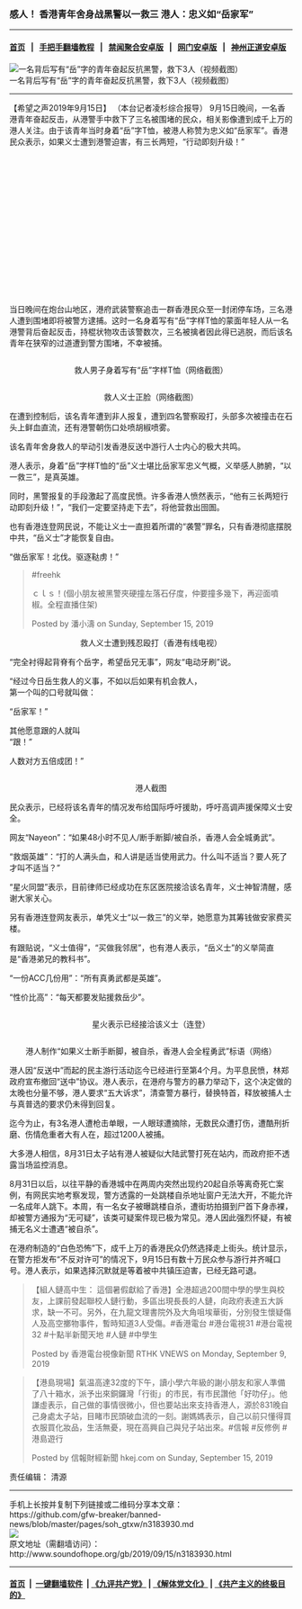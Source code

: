 ### 感人！ 香港青年舍身战黑警以一救三 港人：忠义如“岳家军”
------------------------

#### [首页](https://github.com/gfw-breaker/banned-news/blob/master/README.md) &nbsp;&nbsp;|&nbsp;&nbsp; [手把手翻墙教程](https://github.com/gfw-breaker/guides/wiki) &nbsp;&nbsp;|&nbsp;&nbsp; [禁闻聚合安卓版](https://github.com/gfw-breaker/bn-android) &nbsp;&nbsp;|&nbsp;&nbsp; [网门安卓版](https://github.com/oGate2/oGate) &nbsp;&nbsp;|&nbsp;&nbsp; [神州正道安卓版](https://github.com/SzzdOgate/update) 



<div class="zhidingtu">
 <div class="ar-wrap-3x2">
  <img alt="一名背后写有“岳”字的青年奋起反抗黑警，救下3人（视频截图）" class="ar-wrap-inside-fill" src="http://img.soundofhope.org/2019/09/k12-600x400.png"/>
 </div>
 <div class="caption">
  一名背后写有“岳”字的青年奋起反抗黑警，救下3人（视频截图）
 </div>
</div>
<hr/>
<div class="content">
 <p>
  <span class="content-info-date">
   【希望之声2019年9月15日】
  </span>
  <span class="content-info-type">
   （本台记者凌杉综合报导）
  </span>
  9月15日晚间，一名香港青年奋起反击，从港警手中救下了三名被围堵的民众，相关影像遭到成千上万的港人关注。由于该青年当时身着“岳”字T恤，被港人称赞为忠义如“岳家军”。香港民众表示，如果义士遭到港警迫害，有三长两短，“行动即刻升级！”
 </p>
 <div class="widget ad-300x250 ad-ecf">
  <!-- ZW30 Post Embed 300x250 1 -->
  <ins class="adsbygoogle" data-ad-client="ca-pub-1519518652909441" data-ad-slot="9768754376" style="display:inline-block;width:300px;height:250px">
  </ins>
 </div>
 <p>
  当日晚间在炮台山地区，港府武装警察追击一群香港民众至一封闭停车场，三名港人遭到围堵即将被警方逮捕。这时一名身着写有“岳”字样T恤的蒙面年轻人从一名港警背后奋起反击，持棍状物攻击该警数次，三名被擒者因此得已逃脱，而后该名青年在狭窄的过道遭到警方围堵，不幸被捕。
 </p>
 <p style="text-align: center;">
  <img alt="" class="alignnone size-medium wp-image-3183972" src="http://img.soundofhope.org/2019/09/k1-583x600.png" srcset="http://img.soundofhope.org/2019/09/k1-583x600.png 583w, http://img.soundofhope.org/2019/09/k1-180x185.png 180w, http://img.soundofhope.org/2019/09/k1-366x377.png 366w, http://img.soundofhope.org/2019/09/k1.png 626w"/>
 </p>
 <p style="text-align: center;">
  救人男子身着写有“岳”字样T恤（网络截图）
 </p>
 <p>
  <img alt="" class="size-medium wp-image-3183984 aligncenter" src="http://img.soundofhope.org/2019/09/k2-1-600x315.png" srcset="http://img.soundofhope.org/2019/09/k2-1-600x315.png 600w, http://img.soundofhope.org/2019/09/k2-1-180x94.png 180w, http://img.soundofhope.org/2019/09/k2-1-366x192.png 366w, http://img.soundofhope.org/2019/09/k2-1.png 667w"/>
 </p>
 <p style="text-align: center;">
  救人义士正脸（网络截图）
 </p>
 <p>
  在遭到控制后，该名青年遭到非人报复，遭到四名警察殴打，头部多次被撞击在石头上鲜血直流，还有港警朝伤口处喷胡椒喷雾。
 </p>
 <p>
  该名青年舍身救人的举动引发香港反送中游行人士内心的极大共鸣。
 </p>
 <p>
  港人表示，身着“岳”字样T恤的“岳”义士堪比岳家军忠义气概，义举感人肺腑，“以一救三”，是真英雄。
 </p>
 <p>
  同时，黑警报复的手段激起了高度民愤。许多香港人愤然表示，“他有三长两短行动即刻升级！”，“我们一定要坚持走下去”，将他营救出囹圄。
 </p>
 <p>
  也有香港连登网民说，不能让义士一直担着所谓的“袭警”罪名，只有香港彻底摆脱中共，“岳义士”才能恢复自由。
 </p>
 <p>
  “做岳家军！北伐。驱逐鞑虏！”
 </p>
 <div id="fb-root">
 </div>
 <div>
 </div>
 <p>
 </p>
 <div class="fb-video" data-href="https://www.facebook.com/27743445015/videos/vb.27743445015/388121848776275/?type=2&amp;theater" data-width="750">
  <blockquote cite="https://www.facebook.com/27743445015/videos/388121848776275/" class="fb-xfbml-parse-ignore">
   <p>
    <span href="https://www.facebook.com/27743445015/videos/388121848776275/">
     #freehk
    </span>
   </p>
   <p>
    ｃｌｓ！(個小朋友被黑警夾硬撞左落石仔度，仲要撞多幾下，再迎面噴椒。全程直播住架)
   </p>
   <p>
    Posted by
    <span href="https://www.facebook.com/潘小濤-27743445015/">
     潘小濤
    </span>
    on Sunday, September 15, 2019
   </p>
  </blockquote>
 </div>
 <p style="text-align: center;">
  救人义士遭到残忍殴打（香港有线电视）
 </p>
 <div class="sohzw-video-wrapper">
  <div class="ar-wrap-16x9">
   <div class="ar-wrap-inside-fill">
   </div>
  </div>
 </div>
 <p>
  “完全衬得起背脊有个岳字，希望岳兄无事”，网友“电动牙刷”说。
 </p>
 <p>
  “经过今日岳生救人的义事，不如以后如果有机会救人，
  <br/>
  第一个叫的口号就叫做：
 </p>
 <p>
  “岳家军！”
 </p>
 <p>
  其他愿意跟的人就叫
  <br/>
  “跟！”
 </p>
 <p>
  人数对方五倍成团！”
 </p>
 <p>
  <img alt="" class="size-medium wp-image-3184098 aligncenter" src="http://img.soundofhope.org/2019/09/chfbzrv-338x600.jpg" srcset="http://img.soundofhope.org/2019/09/chfbzrv-338x600.jpg 338w, http://img.soundofhope.org/2019/09/chfbzrv-180x320.jpg 180w, http://img.soundofhope.org/2019/09/chfbzrv-366x651.jpg 366w, http://img.soundofhope.org/2019/09/chfbzrv.jpg 540w"/>
 </p>
 <p style="text-align: center;">
  港人截图
 </p>
 <p>
  民众表示，已经将该名青年的情况发布给国际呼吁援助，呼吁高调声援保障义士安全。
 </p>
 <p>
  网友“Nayeon”：“如果48小时不见人/断手断脚/被自杀，香港人会全城勇武”。
 </p>
 <p>
  “救烟英雄”：“打的人满头血，和人讲是适当使用武力。什么叫不适当？要人死了才叫不适当？”
 </p>
 <p>
  “星火同盟”表示，目前律师已经成功在东区医院接洽该名青年，义士神智清醒，感谢大家关心。
 </p>
 <p>
  另有香港连登网友表示，单凭义士“以一救三”的义举，她愿意为其筹钱做安家费买楼。
 </p>
 <p>
  有跟贴说，“义士值得”，“买做我邻居”，也有港人表示，“岳义士”的义举简直是“香港弟兄的教科书”。
 </p>
 <p>
  “一份ACC几份用”：“所有真勇武都是英雄”。
 </p>
 <p>
  “性价比高”：“每天都要发贴援救岳少”。
 </p>
 <p>
  <img alt="" class="alignnone size-medium wp-image-3184071 aligncenter" src="http://img.soundofhope.org/2019/09/aud7hon1-376x600.png" srcset="http://img.soundofhope.org/2019/09/aud7hon1-376x600.png 376w, http://img.soundofhope.org/2019/09/aud7hon1-180x287.png 180w, http://img.soundofhope.org/2019/09/aud7hon1-366x584.png 366w, http://img.soundofhope.org/2019/09/aud7hon1.png 540w"/>
 </p>
 <p style="text-align: center;">
  星火表示已经接洽该义士（连登）
 </p>
 <p>
  <img alt="" class="alignnone size-medium wp-image-3183969 aligncenter" src="http://img.soundofhope.org/2019/09/hbcdpgn-338x600.jpg" srcset="http://img.soundofhope.org/2019/09/hbcdpgn-338x600.jpg 338w, http://img.soundofhope.org/2019/09/hbcdpgn-180x320.jpg 180w, http://img.soundofhope.org/2019/09/hbcdpgn-366x651.jpg 366w, http://img.soundofhope.org/2019/09/hbcdpgn.jpg 540w"/>
 </p>
 <p style="text-align: center;">
  港人制作“如果义士断手断脚，被自杀，香港人会全程勇武”标语（网络）
 </p>
 <p>
  港人因“反送中”而起的民主游行活动迄今已经进行至第4个月。为平息民愤，林郑政府宣布撤回“送中”协议。港人表示，在港府与警方的暴力举动下，这个决定做的太晚也分量不够，港人要求“五大诉求”，清查警方暴行，替换特首，释放被捕人士与真普选的要求仍未得到回复。
 </p>
 <p>
  迄今为止，有3名港人遭枪击单眼，一人眼球遭摘除，无数民众遭打伤，遭酷刑折磨、伤情危重者大有人在，超过1200人被捕。
 </p>
 <p>
  大多港人相信，8月31日太子站有港人被疑似大陆武警打死在站内，而政府拒不透露当场监控消息。
 </p>
 <p>
  8月31日以后，以往平静的香港城中在两周内突然出现约20起自杀等离奇死亡案例，有网民实地考察发现，警方透露的一处跳楼自杀地址窗户无法大开，不能允许一名成年人跳下。本周，有一名女子被曝跳楼自杀，遭街坊拍摄到尸首下身赤裸，却被警方通报为“无可疑”，该类可疑案件现已极为常见。港人因此强烈怀疑，有被捕无名义士遭遇“被自杀”。
 </p>
 <p>
  在港府制造的“白色恐怖”下，成千上万的香港民众仍然选择走上街头。统计显示，在警方拒发布“不反对许可”的情况下，9月15日有数十万民众参与游行并齐喊口号。港人表示，如果选择沉默就是等着被中共镇压迫害，已经无路可退。
 </p>
 <div id="fb-root">
 </div>
 <p>
 </p>
 <div class="fb-post" data-href="https://www.facebook.com/RTHKVNEWS/posts/2794063057368399" data-width="750">
  <blockquote cite="https://www.facebook.com/RTHKVNEWS/posts/2794063057368399" class="fb-xfbml-parse-ignore">
   <p>
    【組人鏈高中生： 這個暑假獻給了香港】全港超過200間中學的學生與校友，上課前發起聯校人鏈行動，多區出現長長的人鏈，向政府表達五大訴求，缺一不可。另外，在九龍文理書院外及大角咀埃華街，分別發生懷疑傷人及高空擲物事件，暫時知道3人受傷。#香港電台 #港台電視31 #港台電視32 #十點半新聞天地 #人鏈 #中學生
   </p>
   <p>
    Posted by
    <span href="https://www.facebook.com/RTHKVNEWS/">
     香港電台視像新聞 RTHK VNEWS
    </span>
    on
    <span href="https://www.facebook.com/RTHKVNEWS/posts/2794063057368399">
     Monday, September 9, 2019
    </span>
   </p>
  </blockquote>
 </div>
 <div id="fb-root">
 </div>
 <p>
 </p>
 <div class="fb-post" data-href="https://www.facebook.com/hongkongeconomicjournal/posts/3353682828005649" data-width="750">
  <blockquote cite="https://www.facebook.com/hongkongeconomicjournal/posts/3353682828005649" class="fb-xfbml-parse-ignore">
   <p>
    【港島現場】氣温高達32度的下午，讀小學六年級的謝小朋友和家人準備了八十箱水，派予出來銅鑼灣「行街」的市民，有市民讚他「好叻仔」。他謙虛表示，自己做的事情很微小，但也要站出來支持香港人，源於831晚自己身處太子站，目睹市民頭破血流的一刻。謝媽媽表示，自己以前只懂得買衣服買化妝品，生活無憂，現在高興自己與兒子站出來。#信報 #反修例 #港島遊行
   </p>
   <p>
    Posted by
    <span href="https://www.facebook.com/hongkongeconomicjournal/">
     信報財經新聞 hkej.com
    </span>
    on
    <span href="https://www.facebook.com/hongkongeconomicjournal/posts/3353682828005649">
     Sunday, September 15, 2019
    </span>
   </p>
  </blockquote>
 </div>
 <div class="content-info-btm">
  <p class="content-info-zerenbianji">
   <span class="content-info-title">
    责任编辑：
   </span>
   <span class="content-info-content">
    清源
   </span>
  </p>
 </div>
</div>

<hr/>
手机上长按并复制下列链接或二维码分享本文章：<br/>
https://github.com/gfw-breaker/banned-news/blob/master/pages/soh_gtxw/n3183930.md <br/>
<a href='https://github.com/gfw-breaker/banned-news/blob/master/pages/soh_gtxw/n3183930.md'><img src='https://github.com/gfw-breaker/banned-news/blob/master/pages/soh_gtxw/n3183930.md.png'/></a> <br/>
原文地址（需翻墙访问）：http://www.soundofhope.org/gb/2019/09/15/n3183930.html


------------------------
#### [首页](https://github.com/gfw-breaker/banned-news/blob/master/README.md) &nbsp;|&nbsp; [一键翻墙软件](https://github.com/gfw-breaker/nogfw/blob/master/README.md) &nbsp;| [《九评共产党》](https://github.com/gfw-breaker/9ping.md/blob/master/README.md#九评之一评共产党是什么) | [《解体党文化》](https://github.com/gfw-breaker/jtdwh.md/blob/master/README.md) | [《共产主义的终极目的》](https://github.com/gfw-breaker/gczydzjmd.md/blob/master/README.md)


<img src='http://gfw-breaker.win/banned-news/pages/soh_gtxw/n3183930.md' width='0px' height='0px'/>